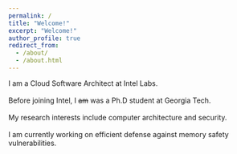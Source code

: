 ```yaml
---
permalink: /
title: "Welcome!"
excerpt: "Welcome!"
author_profile: true
redirect_from: 
  - /about/
  - /about.html
---
```


I am a Cloud Software Architect at Intel Labs.<br><br>
Before joining Intel, I <s>am</s> was a Ph.D student at Georgia Tech.<br><br>
My research interests include computer architecture and security.<br><br>
I am currently working on efficient defense against memory safety vulnerabilities.


